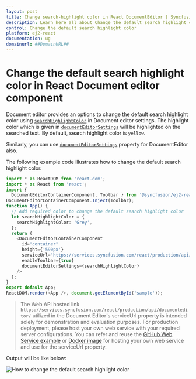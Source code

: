 ```yaml
---
layout: post
title: Change search-highlight color in React DocumentEditor | Syncfusion
description: Learn here all about Change the default search highlight color in Syncfusion React Document editor component of Syncfusion Essential JS 2 and more.
control: Change the default search highlight color 
platform: ej2-react
documentation: ug
domainurl: ##DomainURL##
---
```


# Change the default search highlight color in React Document editor component

Document editor provides an options to change the default search highlight color using [`searchHighlightColor`](https://ej2.syncfusion.com/react/documentation/api/document-editor/documentEditorSettingsModel/#searchhighlightcolor) in Document editor settings. The highlight color which is given in [`documentEditorSettings`](https://ej2.syncfusion.com/react/documentation/api/document-editor-container/#documenteditorsettings) will be highlighted on the searched text. By default, search highlight color is `yellow`.

Similarly, you can use [`documentEditorSettings`](https://ej2.syncfusion.com/react/documentation/api/document-editor/#documenteditorsettings) property for DocumentEditor also.

The following example code illustrates how to change the default search highlight color.

```ts
import * as ReactDOM from 'react-dom';
import * as React from 'react';
import {
  DocumentEditorContainerComponent, Toolbar } from '@syncfusion/ej2-react-documenteditor';
DocumentEditorContainerComponent.Inject(Toolbar);
function App() {
  // Add required color to change the default search highlight color
  let searchHighlightColor = {
    searchHighlightColor: 'Grey',
  };
  return (
    <DocumentEditorContainerComponent
      id="container"
      height={'590px'}
      serviceUrl="https://services.syncfusion.com/react/production/api/documenteditor/"
      enableToolbar={true}
      documentEditorSettings={searchHighlightColor}
    />
  );
}
export default App;
ReactDOM.render(<App />, document.getElementById('sample'));

```

> The Web API hosted link `https://services.syncfusion.com/react/production/api/documenteditor/` utilized in the Document Editor's serviceUrl property is intended solely for demonstration and evaluation purposes. For production deployment, please host your own web service with your required server configurations. You can refer and reuse the [GitHub Web Service example](https://github.com/SyncfusionExamples/EJ2-DocumentEditor-WebServices) or [Docker image](https://hub.docker.com/r/syncfusion/word-processor-server) for hosting your own web service and use for the serviceUrl property.

Output will be like below:

![How to change the default search highlight color](../images/search-color.png)